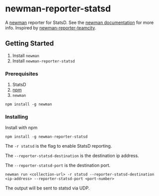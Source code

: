 # newman-reporter-statsd
A [newman](https://github.com/postmanlabs/newman) reporter for StatsD.  See the [newman documentation](https://www.getpostman.com/docs/postman/collection_runs/command_line_integration_with_newman) for more info. Inspired by [newman-reporter-teamcity](https://github.com/leafle/newman-reporter-teamcity).

## Getting Started

1. Install `newman`
2. Install `newman-reporter-statsd`

### Prerequisites

1. StatsD
2. [npm](https://www.npmjs.com/)
3. `newman`

```
npm install -g newman
```

### Installing

Install with npm

```
npm install -g newman-reporter-statsd
```

The `-r statsd` is the flag to enable StatsD reporting.

The `--reporter-statsd-destination` is the destination ip address.

The `--reporter-statsd-port` is the destination port.

```
newman run <collection-url> -r statsd --reporter-statsd-destination <ip-address> --reporter-statsd-port <port-number>
```

The output will be sent to statsd via UDP.
